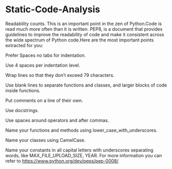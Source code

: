 # Static-Code-Analysis
Readability counts. This is an important point in the zen of Python.
​​Code is read much more often than it is written. PEP8, is a document that provides guidelines to improve the readability of code and make it consistent across the wide spectrum of Python code.​Here are the most important points extracted for you:​​

Prefer Spaces no tabs for indentation.
​

Use 4 spaces per indentation level.
​

Wrap lines so that they don’t exceed 79 characters.
​

Use blank lines to separate functions and classes, and larger blocks of code inside functions.
​

Put comments on a line of their own.
​

Use docstrings.
​

Use spaces around operators and after commas.
​

Name your functions and methods using lower_case_with_underscores.
​

Name your classes using CamelCase.
​

Name your constants in all capital letters with underscores separating words, like MAX_FILE_UPLOAD_SIZE, YEAR.
​For more information you can refer to https://www.python.org/dev/peps/pep-0008/
